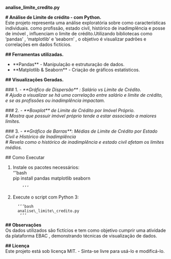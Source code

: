 **analise\_limite\_credito.py**

**\# Análise de Limite de crédito \- com Python.**  
Este projeto representa uma análise exploratória sobre como características individuais. como profissão, estado civil, histórico de inadimplência e posse de imóvel , influenciam o limite de crédito.Utilizando bibliotecas como ‘pandas’ , ‘matplotlib’  e ’seaborn’ ,  o objetivo é visualizar padrões e correlações em dados fictícios.

**\#\# Ferramentas utilizadas.**

- \*\*Pandas\*\* \- Manipulação e estruturação de dados.  
- \*\*Matplotlib & Seaborn\*\* \- Criação de gráficos estatísticos.

**\#\# Visualizações Geradas.**

\#\#\# 1\.  *\- \*\*Gráfico de Dispersão\*\* : Salário vs Limite de Crédito.*  
*\# Ajuda a visualizar se há uma correlação entre salário e limite de crédito, e se as profissões ou inadimplência impactam.*

\#\#\# 2\.  *\- \*\*Boxplot\*\* de Limite de Crédito por Imóvel Próprio.*  
 *\# Mostra que possuir imóvel próprio tende a estar associado a maiores limites.*

\#\#\# 3\. *\- \*\*Gráfico de Barras\*\*: Médias de Limite de Crédito por Estado Civil e Histórico de Inadimplência*  
*\# Revela como o histórico de inadimplência e estado civil afetam os limites médios.*

\#\# Como Executar

1. Instale os pacotes necessários:   
   ‘’’bash  
   pip install pandas matplotlib seaborn

           ‘’’

2.  Execute o script com Python 3:

          ‘’’bash  
          analise\_limite\_credito.py  
           ‘’’

**\#\# Observações**  
Os dados utilizados são fictícios e tem como objetivo cumprir uma atividade da plataforma EBAC , demonstrando técnicas de visualização de dados.

**\#\# Licença**  
Este projeto está sob licença MIT. \- Sinta-se livre para usá-lo  e modificá-lo. 